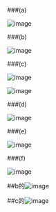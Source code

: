 ###(a)


![image](https://github.com/user-attachments/assets/ade02125-bcbc-4326-b7dc-0eb7aca49123)


###(b)


![image](https://github.com/user-attachments/assets/91e0a3ea-92c2-4f7a-8a82-36a2c38f87ec)



###(c)

![image](https://github.com/user-attachments/assets/4ffe0d85-c178-4d24-8c6b-cd445bb06ace)

![image](https://github.com/user-attachments/assets/82f6408e-e276-40d9-b41a-783dcc6eeedc)



###(d)

![image](https://github.com/user-attachments/assets/1cdaf094-bdbb-4e59-94c2-c5e19ff6f6a3)



###(e)

![image](https://github.com/user-attachments/assets/4b13cf64-535c-4709-87d3-8bd36ce1b7db)



###(f) 

![image](https://github.com/user-attachments/assets/54278f31-0718-408c-aeb9-b52f6caaa1d5)


##b的![image](https://github.com/user-attachments/assets/853c1d27-9b9e-4de0-98ac-47252d24e79b)

##c的![image](https://github.com/user-attachments/assets/0a65b286-66ec-4e3d-a59b-507754ab51c0)


